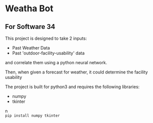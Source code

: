 # Weatha Bot
## For Software 34

This project is designed to take 2 inputs:
- Past Weather Data
- Past 'outdoor-facility-usability' data

and correlate them using a python neural network.

Then, when given a forecast for weather, it could determine the facility usability


The project is built for python3 and requires the following libraries:
- numpy
- tkinter


n   
``pip install numpy tkinter``

